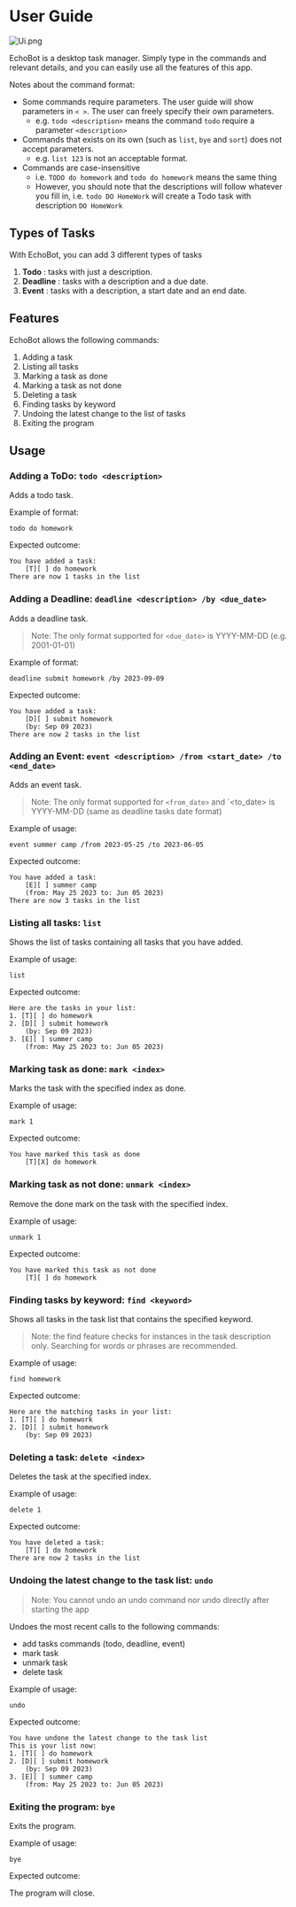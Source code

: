 # User Guide
![Ui.png](Ui.png)

EchoBot is a desktop task manager.
Simply type in the commands and relevant details,
and you can easily use all the features of this app.

Notes about the command format:
- Some commands require parameters. The user guide will show parameters in `< >`.
  The user can freely specify their own parameters.
    * e.g. `todo <description>` means the command `todo` require a parameter `<description>`
- Commands that exists on its own (such as `list`, `bye` and `sort`) does not accept parameters.
    * e.g. `list 123` is not an acceptable format.
- Commands are case-insensitive
    * i.e. `TODO do homework` and `todo do homework` means the same thing
    * However, you should note that the descriptions will follow whatever you fill in, i.e.
      `todo DO HomeWork` will create a Todo task with description `DO HomeWork`

## Types of Tasks
With EchoBot, you can add 3 different types of tasks
1. **Todo** : tasks with just a description.
2. **Deadline** : tasks with a description and a due date.
3. **Event** : tasks with a description, a start date and an end date.

## Features
EchoBot allows the following commands:
1. Adding a task
2. Listing all tasks
3. Marking a task as done
4. Marking a task as not done
5. Deleting a task
6. Finding tasks by keyword
7. Undoing the latest change to the list of tasks
8. Exiting the program

## Usage

### Adding a ToDo: `todo <description>`

Adds a todo task.

Example of format:

`todo do homework`

Expected outcome:

```
You have added a task:
    [T][ ] do homework
There are now 1 tasks in the list
```

### Adding a Deadline: `deadline <description> /by <due_date>`

Adds a deadline task.
> Note: The only format supported for `<due_date>` is YYYY-MM-DD (e.g. 2001-01-01)

Example of format:

`deadline submit homework /by 2023-09-09`

Expected outcome:

```
You have added a task:
    [D][ ] submit homework
    (by: Sep 09 2023)
There are now 2 tasks in the list
```

### Adding an Event: `event <description> /from <start_date> /to <end_date>`

Adds an event task.
> Note: The only format supported for `<from_date>` and `<to_date> is YYYY-MM-DD
  (same as deadline tasks date format) 

Example of usage:

`event summer camp /from 2023-05-25 /to 2023-06-05`

Expected outcome:

```
You have added a task:
    [E][ ] summer camp
    (from: May 25 2023 to: Jun 05 2023)
There are now 3 tasks in the list
```

### Listing all tasks: `list`

Shows the list of tasks containing all tasks that you have added.

Example of usage:

`list`

Expected outcome:

```
Here are the tasks in your list:
1. [T][ ] do homework
2. [D][ ] submit homework
    (by: Sep 09 2023)
3. [E][ ] summer camp
    (from: May 25 2023 to: Jun 05 2023)
```

### Marking task as done: `mark <index>`

Marks the task with the specified index as done.

Example of usage:

`mark 1`

Expected outcome:

```
You have marked this task as done
    [T][X] do homework
```

### Marking task as not done: `unmark <index>`

Remove the done mark on the task with the specified index.

Example of usage:

`unmark 1`

Expected outcome:

```
You have marked this task as not done
    [T][ ] do homework
```

### Finding tasks by keyword: `find <keyword>`

Shows all tasks in the task list that contains the specified keyword.
> Note: the find feature checks for instances in the task description only.
Searching for words or phrases are recommended.

Example of usage:

`find homework`

Expected outcome:

```
Here are the matching tasks in your list:
1. [T][ ] do homework
2. [D][ ] submit homework
    (by: Sep 09 2023)
```

### Deleting a task: `delete <index>`

Deletes the task at the specified index.

Example of usage:

`delete 1`

Expected outcome:

```
You have deleted a task:
    [T][ ] do homework
There are now 2 tasks in the list
```

### Undoing the latest change to the task list: `undo`
> Note: You cannot undo an undo command
nor undo directly after starting the app

Undoes the most recent calls to the following commands:
- add tasks commands (todo, deadline, event)
- mark task
- unmark task
- delete task

Example of usage:

`undo`

Expected outcome:

```
You have undone the latest change to the task list
This is your list now:
1. [T][ ] do homework
2. [D][ ] submit homework
    (by: Sep 09 2023)
3. [E][ ] summer camp
    (from: May 25 2023 to: Jun 05 2023)
```

### Exiting the program: `bye`

Exits the program.

Example of usage:

`bye`

Expected outcome:

The program will close.
